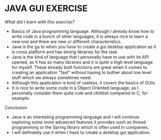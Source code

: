 # JAVA GUI EXERCISE
_What did I learn with this exercise?_

* Basics of Java programming language. Although I already know how to write code in a bunch of other languages, it is always nice to learn a new one and there are new or different characteristics.
* Java is the go to when you have to create a gui desktop application as it is cross platform and has strong libraries for the task
* Java is the kind of language that I personally have to use with its API opened, as it has so many libraries and it is quite a high level language for myself. These already built functions are great when it comes to creating an application "fast" without having to bother about low level stuff which we always sometimes need.
* Although this application is knid of useless, it covers the basics of GUIs.
* It is nice to write some code in a Object Oriented language, as I personally consider them quite cute and childish compared to C, for example.

_Conclusion_

* Java is an interesting programming language and I will continue exploring some more advanced features it provides such as thread programming or the Spring library which is often used in companies.
* I will definately use it when I have to create a desktop gui application.
